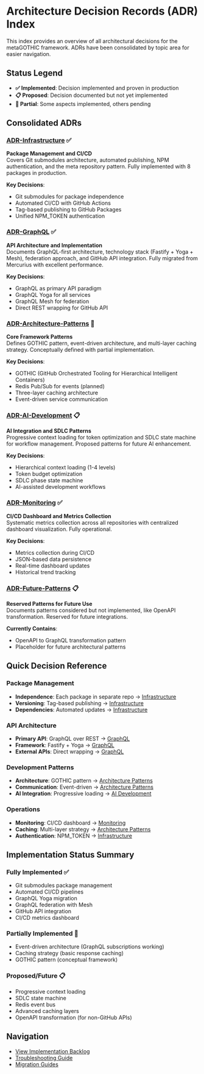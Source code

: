 # Architecture Decision Records (ADR) Index

This index provides an overview of all architectural decisions for the metaGOTHIC framework. ADRs have been consolidated by topic area for easier navigation.

## Status Legend
- **✅ Implemented**: Decision implemented and proven in production
- **📋 Proposed**: Decision documented but not yet implemented
- **🚧 Partial**: Some aspects implemented, others pending

## Consolidated ADRs

### [ADR-Infrastructure](./ADR-Infrastructure.md) ✅
**Package Management and CI/CD**  
Covers Git submodules architecture, automated publishing, NPM authentication, and the meta repository pattern. Fully implemented with 8 packages in production.

**Key Decisions**:
- Git submodules for package independence
- Automated CI/CD with GitHub Actions
- Tag-based publishing to GitHub Packages
- Unified NPM_TOKEN authentication

### [ADR-GraphQL](./ADR-GraphQL.md) ✅
**API Architecture and Implementation**  
Documents GraphQL-first architecture, technology stack (Fastify + Yoga + Mesh), federation approach, and GitHub API integration. Fully migrated from Mercurius with excellent performance.

**Key Decisions**:
- GraphQL as primary API paradigm
- GraphQL Yoga for all services
- GraphQL Mesh for federation
- Direct REST wrapping for GitHub API

### [ADR-Architecture-Patterns](./ADR-Architecture-Patterns.md) 🚧
**Core Framework Patterns**  
Defines GOTHIC pattern, event-driven architecture, and multi-layer caching strategy. Conceptually defined with partial implementation.

**Key Decisions**:
- GOTHIC (GitHub Orchestrated Tooling for Hierarchical Intelligent Containers)
- Redis Pub/Sub for events (planned)
- Three-layer caching architecture
- Event-driven service communication

### [ADR-AI-Development](./ADR-AI-Development.md) 📋
**AI Integration and SDLC Patterns**  
Progressive context loading for token optimization and SDLC state machine for workflow management. Proposed patterns for future AI enhancement.

**Key Decisions**:
- Hierarchical context loading (1-4 levels)
- Token budget optimization
- SDLC phase state machine
- AI-assisted development workflows

### [ADR-Monitoring](./ADR-Monitoring.md) ✅
**CI/CD Dashboard and Metrics Collection**  
Systematic metrics collection across all repositories with centralized dashboard visualization. Fully operational.

**Key Decisions**:
- Metrics collection during CI/CD
- JSON-based data persistence
- Real-time dashboard updates
- Historical trend tracking

### [ADR-Future-Patterns](./ADR-Future-Patterns.md) 📋
**Reserved Patterns for Future Use**  
Documents patterns considered but not implemented, like OpenAPI transformation. Reserved for future integrations.

**Currently Contains**:
- OpenAPI to GraphQL transformation pattern
- Placeholder for future architectural patterns

## Quick Decision Reference

### Package Management
- **Independence**: Each package in separate repo → [Infrastructure](./ADR-Infrastructure.md)
- **Versioning**: Tag-based publishing → [Infrastructure](./ADR-Infrastructure.md)
- **Dependencies**: Automated updates → [Infrastructure](./ADR-Infrastructure.md)

### API Architecture  
- **Primary API**: GraphQL over REST → [GraphQL](./ADR-GraphQL.md)
- **Framework**: Fastify + Yoga → [GraphQL](./ADR-GraphQL.md)
- **External APIs**: Direct wrapping → [GraphQL](./ADR-GraphQL.md)

### Development Patterns
- **Architecture**: GOTHIC pattern → [Architecture Patterns](./ADR-Architecture-Patterns.md)
- **Communication**: Event-driven → [Architecture Patterns](./ADR-Architecture-Patterns.md)
- **AI Integration**: Progressive loading → [AI Development](./ADR-AI-Development.md)

### Operations
- **Monitoring**: CI/CD dashboard → [Monitoring](./ADR-Monitoring.md)
- **Caching**: Multi-layer strategy → [Architecture Patterns](./ADR-Architecture-Patterns.md)
- **Authentication**: NPM_TOKEN → [Infrastructure](./ADR-Infrastructure.md)

## Implementation Status Summary

### Fully Implemented ✅
- Git submodules package management
- Automated CI/CD pipelines
- GraphQL Yoga migration
- GraphQL federation with Mesh
- GitHub API integration
- CI/CD metrics dashboard

### Partially Implemented 🚧
- Event-driven architecture (GraphQL subscriptions working)
- Caching strategy (basic response caching)
- GOTHIC pattern (conceptual framework)

### Proposed/Future 📋
- Progressive context loading
- SDLC state machine
- Redis event bus
- Advanced caching layers
- OpenAPI transformation (for non-GitHub APIs)

## Navigation

- [View Implementation Backlog](./backlog.md)
- [Troubleshooting Guide](./troubleshooting/)
- [Migration Guides](./migration/)